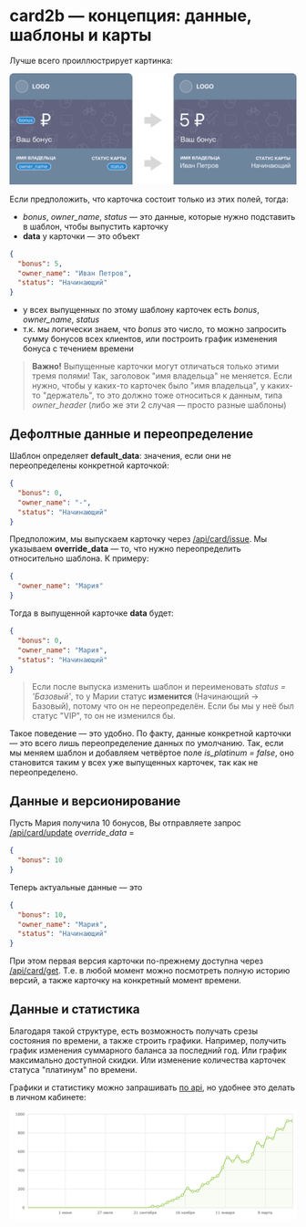 # card2b — концепция: данные, шаблоны и карты

Лучше всего проиллюстрирует картинка:

![Placeholders to data](../img/placeholders-to-data.png)    

Если предположить, что карточка состоит только из этих полей, тогда:

* *bonus*, *owner_name*, *status* — это данные, которые нужно подставить в шаблон, чтобы выпустить карточку
* **data** у карточки — это объект 

```json
{
  "bonus": 5,
  "owner_name": "Иван Петров",
  "status": "Начинающий"
}
```

* у всех выпущенных по этому шаблону карточек есть *bonus*, *owner_name*, *status*
* т.к. мы логически знаем, что *bonus* это число, то можно запросить сумму бонусов всех клиентов, или построить график изменения бонуса с течением времени   

> **Важно!** Выпущенные карточки могут отличаться только этими тремя полями! Так, заголовок "имя владельца" не меняется. 
Если нужно, чтобы у каких-то карточек было "имя владельца", у каких-то "держатель", то это должно тоже относиться к данным, типа *owner_header* (либо же эти 2 случая — просто разные шаблоны)


<a name="something"></a>
## Дефолтные данные и переопределение

Шаблон определяет **default_data**: значения, если они не переопределены конкретной карточкой:

```json
{
  "bonus": 0,
  "owner_name": "-",
  "status": "Начинающий"
}
```

Предположим, мы выпускаем карточку через [/api/card/issue](./cards.md#api_card_issue). 
Мы указываем **override_data** — то, что нужно переопределить относительно шаблона. 
К примеру:

```json
{
  "owner_name": "Мария"
}
```

Тогда в выпущенной карточке **data** будет:

```json
{
  "bonus": 0,
  "owner_name": "Мария",
  "status": "Начинающий"
}
```

> Если после выпуска изменить шаблон и переименовать *status = 'Базовый'*, то у Марии статус **изменится** (Начинающий → Базовый), потому что он не переопределён. Если бы мы у неё был статус "VIP", то он не изменился бы.

Такое поведение — это удобно. По факту, данные конкретной карточки — это всего лишь переопределение данных по умолчанию. Так, если мы меняем шаблон и добавляем четвёртое поле *is_platinum = false*, оно становится таким у всех уже выпущенных карточек, так как не переопределено.



## Данные и версионирование

Пусть Мария получила 10 бонусов, Вы отправляете запрос [/api/card/update](./cards.md#api_card_update) *override_data* =

```json
{
  "bonus": 10
}
``` 

Теперь актуальные данные — это

```json
{
  "bonus": 10,
  "owner_name": "Мария",
  "status": "Начинающий"
}
```

При этом первая версия карточки по-прежнему доступна через [/api/card/get](./cards.md#api_card_get_vnum). 
Т.е. в любой момент можно посмотреть полную историю версий, а также карточку на конкретный момент времени. 



## Данные и статистика

Благодаря такой структуре, есть возможность получать срезы состояния по времени, а также строить графики. 
Например, получить график изменения суммарного баланса за последний год. Или график максимально доступной скидки. 
Или изменение количества карточек статуса "платинум" по времени.

Графики и статистику можно запрашивать [по api](./templates.md#api_template_stat), 
но удобнее это делать в личном кабинете:   

![Пример статистики](../img/template-year-stat.png)
  

